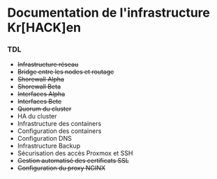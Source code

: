 # Documentation de l'infrastructure Kr[HACK]en
### TDL
- ~~Infrastructure réseau~~
- ~~Bridge entre les nodes et routage~~
- ~~Shorewall Alpha~~
- ~~Shorewall Beta~~
- ~~Interfaces Alpha~~
- ~~Interfaces Bete~~
- ~~Quorum du cluster~~
- HA du cluster
- Infrastructure des containers
- Configuration des containers
- Configuration DNS
- Infrastructure Backup
- Sécurisation des accès Proxmox et SSH
- ~~Gestion automatisé des certificats SSL~~
- ~~Configuration du proxy NGINX~~